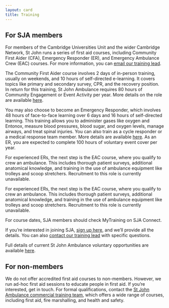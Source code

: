 ```yaml
---
layout: card
title: Training
---
```


## For SJA members

For members of the Cambridge Universities Unit and the wider Cambridge Network, St John runs a series of first aid courses, including Community First Aider (CFA), Emergency Responder (ER), and Emergency Ambulance Crew (EAC) courses. For more information, you can [email our training lead](mailto:firstaid-training@srcf.net).

The Community First Aider course involves 2 days of in-person training, usually on weekends, and 10 hours of self-directed e-learning. It covers topics like primary and secondary survey, CPR, and the recovery position. In return for this training, St John Ambulance requires 80 hours of Community Engagement or Event Activity per year. More details on the role are available [here](https://www.sja.org.uk/get-involved/volunteer-opportunities/volunteer-roles/Community-First-Aider/).

You may also choose to become an Emergency Responder, which involves 48 hours of face-to-face learning over 6 days and 16 hours of self-directed learning. This training allows you to administer gases like oxygen and Entonox, measure blood pressures, blood sugar, and oxygen levels, manage airways, and treat spinal injuries. You can also train as a cycle responder or a medical response team member. More details are available [here](https://www.sja.org.uk/get-involved/volunteer-opportunities/volunteer-roles/Emergency-Responder/). As an ER, you are expected to complete 100 hours of voluntary event cover per year.

For experienced ERs, the next step is the EAC course, where you qualify to crew an ambulance. This includes thorough patient surveys, additional anatomical knowledge, and training in the use of ambulance equipment like trolleys and scoop stretchers. Recruitment to this role is currently unavailable. 

For experienced ERs, the next step is the EAC course, where you qualify to crew an ambulance. This includes thorough patient surveys, additional anatomical knowledge, and training in the use of ambulance equipment like trolleys and scoop stretchers. Recruitment to this role is currently unavailable.

For course dates, SJA members should check MyTraining on SJA Connect. 

If you’re interested in joining SJA, [sign up here](https://www.cufas.co.uk/become-member), and we’ll provide all the details. You can also [contact our training lead](mailto:firstaid-training@srcf.net) with specific questions.

Full details of current St John Ambulance voluntary opportunities are available [here](https://www.sja.org.uk/get-involved/volunteer-opportunities/volunteer-roles/).

## For non-members

We do not offer accredited first aid courses to non-members. However, we run ad-hoc first aid sessions to educate people in first aid. If you’re interested, get in touch. For formal qualifications, contact the [St John Ambulance commercial training team](https://www.sja.org.uk/courses), which offers a wide range of courses, including first aid, fire marshalling, and health and safety.
